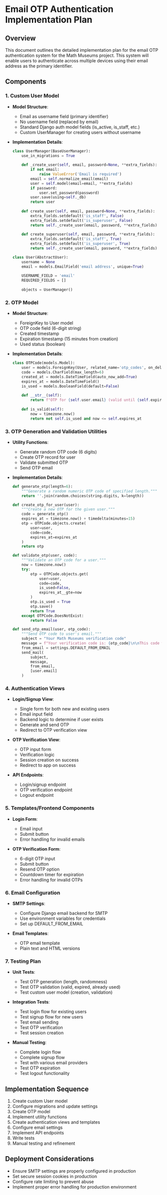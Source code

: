 # Email OTP Authentication Implementation Plan

## Overview
This document outlines the detailed implementation plan for the email OTP authentication system for the Math Museums project. This system will enable users to authenticate across multiple devices using their email address as the primary identifier.

## Components

### 1. Custom User Model
- **Model Structure**:
  - Email as username field (primary identifier)
  - No username field (replaced by email)
  - Standard Django auth model fields (is_active, is_staff, etc.)
  - Custom UserManager for creating users without username

- **Implementation Details**:
  ```python
  class UserManager(BaseUserManager):
      use_in_migrations = True
      
      def _create_user(self, email, password=None, **extra_fields):
          if not email:
              raise ValueError('Email is required')
          email = self.normalize_email(email)
          user = self.model(email=email, **extra_fields)
          if password:
              user.set_password(password)
          user.save(using=self._db)
          return user
      
      def create_user(self, email, password=None, **extra_fields):
          extra_fields.setdefault('is_staff', False)
          extra_fields.setdefault('is_superuser', False)
          return self._create_user(email, password, **extra_fields)
      
      def create_superuser(self, email, password, **extra_fields):
          extra_fields.setdefault('is_staff', True)
          extra_fields.setdefault('is_superuser', True)
          return self._create_user(email, password, **extra_fields)
  
  class User(AbstractUser):
      username = None
      email = models.EmailField('email address', unique=True)
      
      USERNAME_FIELD = 'email'
      REQUIRED_FIELDS = []
      
      objects = UserManager()
  ```

### 2. OTP Model
- **Model Structure**:
  - ForeignKey to User model
  - OTP code field (6-digit string)
  - Created timestamp
  - Expiration timestamp (15 minutes from creation)
  - Used status (boolean)

- **Implementation Details**:
  ```python
  class OTPCode(models.Model):
      user = models.ForeignKey(User, related_name='otp_codes', on_delete=models.CASCADE)
      code = models.CharField(max_length=6)
      created_at = models.DateTimeField(auto_now_add=True)
      expires_at = models.DateTimeField()
      is_used = models.BooleanField(default=False)
      
      def __str__(self):
          return f"OTP for {self.user.email} (valid until {self.expires_at})"
      
      def is_valid(self):
          now = timezone.now()
          return not self.is_used and now <= self.expires_at
  ```

### 3. OTP Generation and Validation Utilities
- **Utility Functions**:
  - Generate random OTP code (6 digits)
  - Create OTP record for user
  - Validate submitted OTP
  - Send OTP email

- **Implementation Details**:
  ```python
  def generate_otp(length=6):
      """Generate a random numeric OTP code of specified length."""
      return ''.join(random.choices(string.digits, k=length))
  
  def create_otp_for_user(user):
      """Create a new OTP for the given user."""
      code = generate_otp()
      expires_at = timezone.now() + timedelta(minutes=15)
      otp = OTPCode.objects.create(
          user=user,
          code=code,
          expires_at=expires_at
      )
      return otp
  
  def validate_otp(user, code):
      """Validate an OTP code for a user."""
      now = timezone.now()
      try:
          otp = OTPCode.objects.get(
              user=user,
              code=code,
              is_used=False,
              expires_at__gte=now
          )
          otp.is_used = True
          otp.save()
          return True
      except OTPCode.DoesNotExist:
          return False
  
  def send_otp_email(user, otp_code):
      """Send OTP code to user's email."""
      subject = "Your Math Museums verification code"
      message = f"Your verification code is: {otp_code}\n\nThis code will expire in 15 minutes."
      from_email = settings.DEFAULT_FROM_EMAIL
      send_mail(
          subject,
          message,
          from_email,
          [user.email]
      )
  ```

### 4. Authentication Views
- **Login/Signup View**:
  - Single form for both new and existing users
  - Email input field
  - Backend logic to determine if user exists
  - Generate and send OTP
  - Redirect to OTP verification view

- **OTP Verification View**:
  - OTP input form
  - Verification logic
  - Session creation on success
  - Redirect to app on success

- **API Endpoints**:
  - Login/signup endpoint
  - OTP verification endpoint
  - Logout endpoint

### 5. Templates/Frontend Components
- **Login Form**:
  - Email input
  - Submit button
  - Error handling for invalid emails

- **OTP Verification Form**:
  - 6-digit OTP input
  - Submit button
  - Resend OTP option
  - Countdown timer for expiration
  - Error handling for invalid OTPs

### 6. Email Configuration
- **SMTP Settings**:
  - Configure Django email backend for SMTP
  - Use environment variables for credentials
  - Set up DEFAULT_FROM_EMAIL

- **Email Templates**:
  - OTP email template
  - Plain text and HTML versions

### 7. Testing Plan
- **Unit Tests**:
  - Test OTP generation (length, randomness)
  - Test OTP validation (valid, expired, already used)
  - Test custom user model (creation, validation)

- **Integration Tests**:
  - Test login flow for existing users
  - Test signup flow for new users
  - Test email sending
  - Test OTP verification
  - Test session creation

- **Manual Testing**:
  - Complete login flow
  - Complete signup flow
  - Test with various email providers
  - Test OTP expiration
  - Test logout functionality

## Implementation Sequence
1. Create custom User model
2. Configure migrations and update settings
3. Create OTP model
4. Implement utility functions
5. Create authentication views and templates
6. Configure email settings
7. Implement API endpoints
8. Write tests
9. Manual testing and refinement

## Deployment Considerations
- Ensure SMTP settings are properly configured in production
- Set secure session cookies in production
- Configure rate limiting to prevent abuse
- Implement proper error handling for production environment
